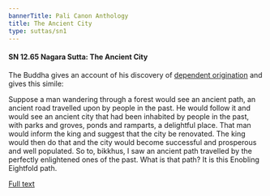 ```yaml
---
bannerTitle: Pali Canon Anthology
title: The Ancient City
type: suttas/sn1
---
```


#### SN 12.65 Nagara Sutta: The Ancient City

The Buddha gives an account of his discovery of [dependent origination](/suttas/sn/165-ps/) and gives this simile:


Suppose a man wandering through a forest would see an ancient path, an ancient
road travelled upon by people in the past. He would follow it and would see an
ancient city that had been inhabited by people in the past, with parks and
groves, ponds and ramparts, a delightful place. That man would inform the king
and suggest that the city be renovated. The king would then do that and the
city would become successful and prosperous and well populated. So to, bikkhus,
I saw an ancient path travelled by the perfectly enlightened ones of the past.
What is that path? It is this Enobling Eightfold path.


[Full text](https://www.dhammatalks.org/suttas/SN/SN12_65.html)
